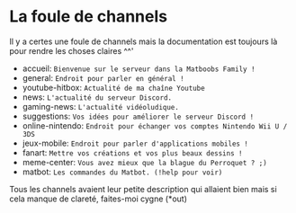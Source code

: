 # La foule de channels
Il y a certes une foule de channels mais la documentation est toujours là pour rendre les choses claires ^^'

- accueil: `Bienvenue sur le serveur dans la Matboobs Family !`
- general: `Endroit pour parler en général !`
- youtube-hitbox: `Actualité de ma chaîne Youtube` 
- news: `L'actualité du serveur Discord.`
- gaming-news: `L'actualité vidéoludique.`
- suggestions: `Vos idées pour améliorer le serveur Discord !`
- online-nintendo: `Endroit pour échanger vos comptes Nintendo Wii U / 3DS`
- jeux-mobile: `Endroit pour parler d'applications mobiles !`
- fanart: `Mettre vos créations et vos plus beaux dessins !`
- meme-center: `Vous avez mieux que la blague du Perroquet ? ;)`
- matbot: `Les commandes du Matbot. (!help pour voir)`

Tous les channels avaient leur petite description qui allaient bien mais si cela manque de clareté, faites-moi cygne (*out)